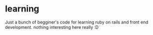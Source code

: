 learning
========
Just a bunch of begginer's code for learning ruby on rails and front end development. nothing interesting here really :D
